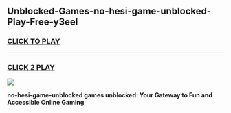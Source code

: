 
## Unblocked-Games-no-hesi-game-unblocked-Play-Free-y3eel
<h3>
<a href="https://premium76.site?title=no-hesi-game-unblocked&ref=21A">CLICK TO PLAY</a></h3>
<hr>

<h3>
<a href="https://premium76.site?title=no-hesi-game-unblocked&ref=21A">CLICK 2 PLAY</a>
  
</h3>

<a href="https://premium76.site?title=no-hesi-game-unblocked&ref=21A"><img src="https://clearcache.store/games.png"></a>


**no-hesi-game-unblocked games unblocked: Your Gateway to Fun and Accessible Online Gaming**
